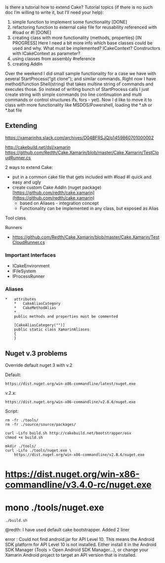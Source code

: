 

Is there a tutorial how to extend Cake? 
Tutorial topics (if there is no such doc I’m willing to write it, but I’ll need your help):
1. simple function to implement some functionality 
   [DONE]
2. refactoring function to external cake file for reusability 
   referenced with #load or #l
   [DONE]
3. creating class with more functionality (methods, properties) [IN PROGRESS]
Here I need a bit more info which base classes could be used and why. What must be implemented? ICakeContext? Constructors with ICakeContext as parameter?
4. using classes from assembly #reference
5. creating AddIn

Over the weekend I did small sample functionality for a case we have with several StartProcess(“git clone”); and similar commands.
Right now I have method/function Shell(string) that takes multine string of commands and executes those.
So instead of writing bunch of StartProcess calls I just create string with simple commands (no line continuation  and multi commands or control structures ifs, fors - yet).
Now I d like to move it to class with more functionality like MSDOS/Powershell, loading the *.sh or *.bat file


## Extending

https://xamarinhq.slack.com/archives/D04BFRSJQ/p1459860701000002

http://cakebuild.net/dsl/xamarin
https://github.com/Redth/Cake.Xamarin/blob/master/Cake.Xamarin/TestCloudRunner.cs



2 ways to extend Cake:

*   put in a common cake file that gets included with #load #l
    quick and easy and ugly
*   create custom Cake AddIn (nuget package)        
    [https://github.com/redth/cake.xamarin](https://github.com/redth/cake.xamarin)      
    *   based on Aliases - integration concept
    *   Functionality can be implemented  in any class, but exposed as Alias
    
Tool class

Runners
*   https://github.com/Redth/Cake.Xamarin/blob/master/Cake.Xamarin/TestCloudRunner.cs


### Important Interfaces

*   ICakeEnvironment
*   IFileSystem
*   IProcessRunner

### Aliases



    
    *   attributes
        *   CakeAliasCategory
        *   CakeMethodAlias
        *   
        public methods and properties must be commented    
    
        [CakeAliasCategory("")]
        public static class XamarinAliases
        {
        }
        
        
        
## Nuget v.3 problems





Override default nuget 3 with v.2

Default:

	https://dist.nuget.org/win-x86-commandline/latest/nuget.exe

v.2.x:

	https://dist.nuget.org/win-x86-commandline/v2.8.6/nuget.exe

Script:
		
	rm -fr ./tools/
	rm -fr ./source/source/packages/

	curl -Lsfo build.sh http://cakebuild.net/bootstrapper/osx
	chmod +x build.sh

	mkdir ./tools/
	curl -Lsfo ./tools/nuget.exe \
		https://dist.nuget.org/win-x86-commandline/v2.8.6/nuget.exe
#		https://dist.nuget.org/win-x86-commandline/v3.4.0-rc/nuget.exe	
#	mono ./tools/nuget.exe 
	./build.sh







@redth: I have used default cake bootstrapper. Added 2 liner 







error : Could not find android.jar for API Level 10. This means the 
Android SDK platform for API Level 10 is not installed. 
Either install it in the Android SDK Manager 
(Tools > Open Android SDK Manager...), or change your 
Xamarin.Android project to target an API version that is installed.
